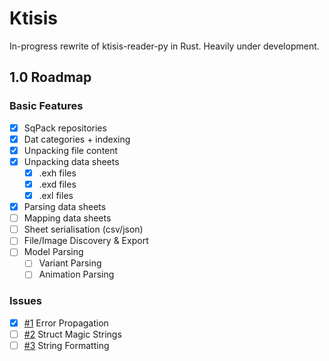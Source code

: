# Ktisis
In-progress rewrite of ktisis-reader-py in Rust. Heavily under development.

## 1.0 Roadmap

### Basic Features
- [x] SqPack repositories
- [x] Dat categories + indexing
- [x] Unpacking file content
- [x] Unpacking data sheets
  - [x] .exh files
  - [x] .exd files
  - [x] .exl files
- [x] Parsing data sheets
- [ ] Mapping data sheets
- [ ] Sheet serialisation (csv/json)
- [ ] File/Image Discovery & Export
- [ ] Model Parsing
  - [ ] Variant Parsing
  - [ ] Animation Parsing

### Issues
- [x] [#1](https://github.com/ktisis-tools/ktisis/issues/1) Error Propagation
- [ ] [#2](https://github.com/ktisis-tools/ktisis/issues/2) Struct Magic Strings
- [ ] [#3](https://github.com/ktisis-tools/ktisis/issues/3) String Formatting